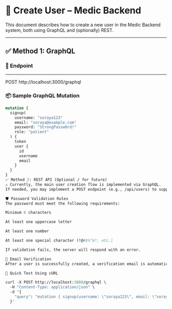 # 🧾 Create User – Medic Backend

This document describes how to create a new user in the Medic Backend system, both using GraphQL and (optionally) REST.

---

## ✅ Method 1: GraphQL

### 🔗 Endpoint
--------------------------
POST http://localhost:3000/graphql


### 📦 Sample GraphQL Mutation

```graphql
mutation {
  signup(
    username: "soraya123"
    email: "soraya@example.com"
    password: "StrongPassw0rd!"
    role: "patient"
  ) {
    token
    user {
      id
      username
      email
    }
  }
}
✅ Method 2: REST API (Optional / for future)
⚠️ Currently, the main user creation flow is implemented via GraphQL.
If needed, you may implement a POST endpoint (e.g., /api/users) to support REST.

🛡️ Password Validation Rules
The password must meet the following requirements:

Minimum 6 characters

At least one uppercase letter

At least one number

At least one special character (!@#$%^&*, etc.)

If validation fails, the server will respond with an error.

📧 Email Verification
After a user is successfully created, a verification email is automatically sent to their registered address with a verification token valid for 1 hour.

🧪 Quick Test Using cURL

curl -X POST http://localhost:3000/graphql \
  -H "Content-Type: application/json" \
  -d '{
    "query": "mutation { signup(username: \"soraya123\", email: \"soraya@example.com\", password: \"StrongPassw0rd!\", role: \"patient\") { token user { id username email } } }"
  }'